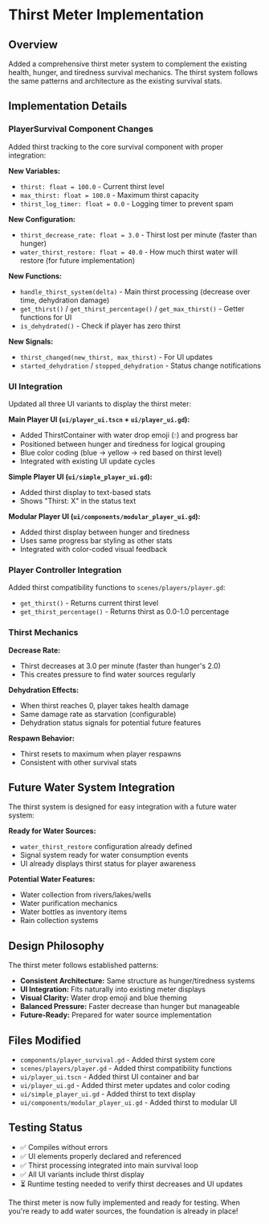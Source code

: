 # Thirst Meter Implementation

## Overview
Added a comprehensive thirst meter system to complement the existing health, hunger, and tiredness survival mechanics. The thirst system follows the same patterns and architecture as the existing survival stats.

## Implementation Details

### PlayerSurvival Component Changes
Added thirst tracking to the core survival component with proper integration:

**New Variables:**
- `thirst: float = 100.0` - Current thirst level
- `max_thirst: float = 100.0` - Maximum thirst capacity  
- `thirst_log_timer: float = 0.0` - Logging timer to prevent spam

**New Configuration:**
- `thirst_decrease_rate: float = 3.0` - Thirst lost per minute (faster than hunger)
- `water_thirst_restore: float = 40.0` - How much thirst water will restore (for future implementation)

**New Functions:**
- `handle_thirst_system(delta)` - Main thirst processing (decrease over time, dehydration damage)
- `get_thirst()` / `get_thirst_percentage()` / `get_max_thirst()` - Getter functions for UI
- `is_dehydrated()` - Check if player has zero thirst

**New Signals:**
- `thirst_changed(new_thirst, max_thirst)` - For UI updates
- `started_dehydration` / `stopped_dehydration` - Status change notifications

### UI Integration
Updated all three UI variants to display the thirst meter:

**Main Player UI (`ui/player_ui.tscn` + `ui/player_ui.gd`):**
- Added ThirstContainer with water drop emoji (💧) and progress bar
- Positioned between hunger and tiredness for logical grouping
- Blue color coding (blue → yellow → red based on thirst level)
- Integrated with existing UI update cycles

**Simple Player UI (`ui/simple_player_ui.gd`):**
- Added thirst display to text-based stats
- Shows "Thirst: X" in the status text

**Modular Player UI (`ui/components/modular_player_ui.gd`):**
- Added thirst display between hunger and tiredness
- Uses same progress bar styling as other stats
- Integrated with color-coded visual feedback

### Player Controller Integration
Added thirst compatibility functions to `scenes/players/player.gd`:
- `get_thirst()` - Returns current thirst level
- `get_thirst_percentage()` - Returns thirst as 0.0-1.0 percentage

### Thirst Mechanics
**Decrease Rate:**
- Thirst decreases at 3.0 per minute (faster than hunger's 2.0)
- This creates pressure to find water sources regularly

**Dehydration Effects:**
- When thirst reaches 0, player takes health damage
- Same damage rate as starvation (configurable)
- Dehydration status signals for potential future features

**Respawn Behavior:**
- Thirst resets to maximum when player respawns
- Consistent with other survival stats

## Future Water System Integration
The thirst system is designed for easy integration with a future water system:

**Ready for Water Sources:**
- `water_thirst_restore` configuration already defined
- Signal system ready for water consumption events
- UI already displays thirst status for player awareness

**Potential Water Features:**
- Water collection from rivers/lakes/wells
- Water purification mechanics
- Water bottles as inventory items
- Rain collection systems

## Design Philosophy
The thirst meter follows established patterns:
- **Consistent Architecture:** Same structure as hunger/tiredness systems
- **UI Integration:** Fits naturally into existing meter displays  
- **Visual Clarity:** Water drop emoji and blue theming
- **Balanced Pressure:** Faster decrease than hunger but manageable
- **Future-Ready:** Prepared for water source implementation

## Files Modified
- `components/player_survival.gd` - Added thirst system core
- `scenes/players/player.gd` - Added thirst compatibility functions
- `ui/player_ui.tscn` - Added thirst UI container and bar
- `ui/player_ui.gd` - Added thirst meter updates and color coding
- `ui/simple_player_ui.gd` - Added thirst to text display
- `ui/components/modular_player_ui.gd` - Added thirst to modular UI

## Testing Status
- ✅ Compiles without errors
- ✅ UI elements properly declared and referenced
- ✅ Thirst processing integrated into main survival loop
- ✅ All UI variants include thirst display
- ⏳ Runtime testing needed to verify thirst decreases and UI updates

The thirst meter is now fully implemented and ready for testing. When you're ready to add water sources, the foundation is already in place!
